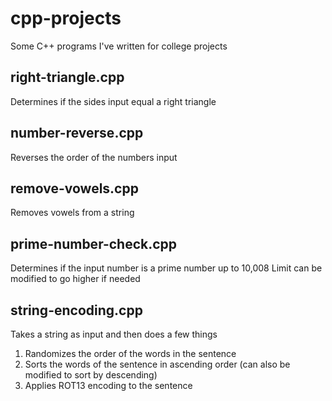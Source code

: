 # cpp-projects
Some C++ programs I've written for college projects

## right-triangle.cpp
Determines if the sides input equal a right triangle

## number-reverse.cpp
Reverses the order of the numbers input

## remove-vowels.cpp
Removes vowels from a string

## prime-number-check.cpp
Determines if the input number is a prime number up to 10,008
Limit can be modified to go higher if needed

## string-encoding.cpp
Takes a string as input and then does a few things
1. Randomizes the order of the words in the sentence
2. Sorts the words of the sentence in ascending order (can also be modified to sort by descending)
3. Applies ROT13 encoding to the sentence